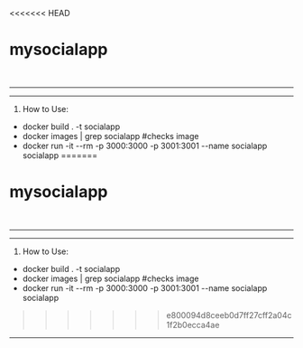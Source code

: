<<<<<<< HEAD
# mysocialapp
<br><hr>
***
1. How to Use:

* docker build . -t socialapp
* docker images | grep socialapp #checks image
* docker run -it --rm -p 3000:3000 -p 3001:3001 --name socialapp socialapp
=======
# mysocialapp
<br><hr>
***
1. How to Use:

* docker build . -t socialapp
* docker images | grep socialapp #checks image
* docker run -it --rm -p 3000:3000 -p 3001:3001 --name socialapp socialapp
>>>>>>> e800094d8ceeb0d7ff27cff2a04c1f2b0ecca4ae
***